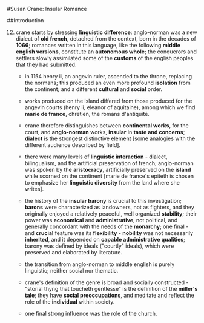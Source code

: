#Susan Crane: Insular Romance

##Introduction

12. crane starts by stressing __linguistic difference__: anglo-norman was a new dialect of __old french__, detached from the context, born in the decades of __1066__; romances written in this language, like the following __middle english versions__, constitute an __autonomous whole__; the conquerors and settlers slowly assimilated some of the __customs__ of the english peoples that they had submitted.

	- in 1154 henry ii, an angevin ruler, ascended to the throne, replacing the normans; this produced an even more profound __isolation__ from the continent; and a different __cultural__ and __social__ order.

	- works produced on the island differed from those produced for the angevin courts (henry ii, eleanor of aquitaine), among which we find __marie de france__, chretien, the romans d'antiquité.

	- crane therefore distinguishes between __continental works__, for the court, and __anglo-norman__ works, __insular__ in __taste and concerns__; __dialect__ is the strongest distinctive element [some analogies with the different audience described by field].

	- there were many levels of __linguistic interaction__ - dialect, bilingualism, and the artificial preservation of french; anglo-norman was spoken by the __aristocracy__, artificially preserved on the __island__ while scorned on the continent [marie de france's epiteth is chosen to emphasize her __linguistic diversity__ from the land where she writes].

	- the history of the __insular barony__ is crucial to this investigation; __barons__ were characterized as landowners, not as fighters, and they originally enjoyed a relatively peaceful, well organized __stability__; their power was __economical__ and __administrative__, not political, and generally concordant with the needs of the __monarchy__; one final - and __crucial__ feature was its __flexibility__ - __nobility__ was not necessarily __inherited__, and it depended on __capable administrative qualities__; barony was defined by ideals ("courtly" ideals), which were preserved and elaborated by literature.
	
	- the transition from anglo-norman to middle english is purely linguistic; neither social nor thematic.

	- crane's definition of the genre is broad and socially constructed - "storial thyng that toucheth gentlesse" is the definition of the __miller's tale__; they have __social preoccupations__, and meditate and reflect the role of the __individual__ within society.

	- one final strong influence was the role of the church.

